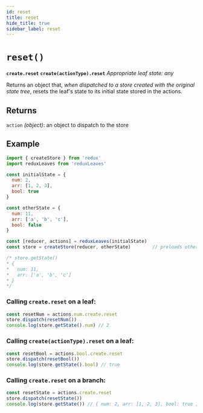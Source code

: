 ```yaml
---
id: reset
title: reset
hide_title: true
sidebar_label: reset
---
```


# `reset()`
**`create.reset`**
**`create(actionType).reset`**
*Appropriate leaf state: any*

Returns an object that, *when dispatched to a store created with the original state tree*, resets the leaf's state to its initial state stored in the actions.

## Returns
`action` *(object)*: an object to dispatch to the store

## Example
```js
import { createStore } from 'redux'
import reduxLeaves from 'reduxLeaves'

const initialState = {
  num: 2,
  arr: [1, 2, 3],
  bool: true
}

const otherState = {
  num: 11,
  arr: ['a', 'b', 'c'],
  bool: false
}

const [reducer, actions] = reduxLeaves(initialState)
const store = createStore(reducer, otherState)        // preloads otherState

/* store.getState()
* {
*   num: 11,
*   arr: ['a', 'b', 'c']
* }
*/

```

### Calling `create.reset` on a leaf:
```js
const resetNum = actions.num.create.reset
store.dispatch(resetNum())
console.log(store.getState().num) // 2
```

### Calling `create(actionType).reset` on a leaf:
```js
const resetBool = actions.bool.create.reset
store.dispatch(resetBool())
console.log(store.getState().bool) // true
```

### Calling `create.reset` on a branch:
```js
const resetState = actions.create.reset
store.dispatch(resetState())
console.log(store.getState()) // { num: 2, arr: [1, 2, 3], bool: true }
```
